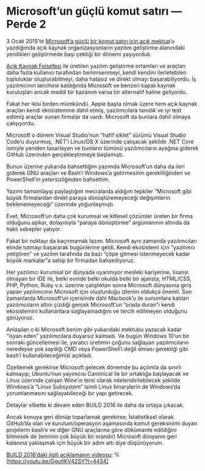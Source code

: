 # Microsoft’un güçlü komut satırı — Perde 2

3 Ocak 2015’te [Microsoft’a güçlü bir komut satırı için açık mektup](./microsofta-guclu-bir-komut-satiri-icin-acik-mektup.md)’u yazdığımda açık kaynak organizasyonların yazılım geliştirme alanındaki yenilikleri geliştirmede başı çektiği bir dönemi yaşıyorduk.

[Açık Kaynak Felsefesi](/acik-kaynak-felsefesi) ile üretilen yazılım geliştirme ortamları ve araçları daha fazla kullanıcı tarafından benimsenmeyi, kendi kendini ilerletebilen topluluklar oluşturabilmeyi, daha hatasız ve direkt olmayı başarabiliyordu. İş yazılımcının tercihine kaldığında Microsoft ve benzeri kapalı kaynak kuruluşları ancak maddi bir kazanım varsa bir alternatif haline geliyordu.

Fakat her ikisi birden mümkündü. Apple başta olmak üzere hem açık kaynak araçları kendi ekosistemine dahil etmiş, yazılımcılara tanıdık ve iyi test edilmiş araçlar sunan firmalar da vardı. Microsoft da bunlara dahil olmaya çalışıyordu.

Microsoft o dönem Visual Studio’nun “hafif siklet” sürümü Visual Studio Code’u duyurmuş, .NET’i Linux/OS X üzerinde çalışacak şekilde .NET Core ismiyle yeniden tasarlayan ve bunların tümünü yazılımcıların ayağına giderek GitHub üzerinden gerçekleştirmeye başlamıştı.

Bunun üzerine yukarıda bahsettiğim yazımda Microsoft’un daha da ileri giderek GNU araçları ve Bash’i Windows’a getirmesinin gerekliliğinden ve PowerShell’in yetersizliğinden bahsettim.

Yazımı tamamlayıp paylaştığım mecralarda aldığım tepkiler “Microsoft gibi büyük firmalardan direkt paraya dönüştüremeyeceği değişimlerin beklenemeyeceği” üzerinde yoğunlaşmıştı.

Evet, Microsoft’un daha çok kurumsal ve kitlesel çözümler üreten bir firma olduğunu aşikar, dolayısıyla “paraya dönüştürme” argümanının altında da haklı sebepler yatıyor.

Fakat bir noktayı da kaçırmamak lazım. Microsoft aynı zamanda yazılımcıları elinde tutmayı başararak bugünlerine geldi. Kendi ekosistemi için “yazılımcı yetiştiren” ve yazılım tarafında da bazı “çöpe gitmesi istenmeyecek kadar büyük markalar”a sahip bir firmadan bahsediyoruz.

Her yazılımcı kurumsal bir dünyada uyanmıyor mesleki kariyerine, lisansı olmayan bir IDE ile, belki evinde belki okulda belki bir ajansta, HTML/CSS, PHP, Python, Ruby v.s. üzerine çalıştıktan sonra Microsoft dünyasına giriş yapan yazılımcının Microsoft için oluşturduğu izlenim oldukça önemli. Son zamanlarda Microsoft’un içerisinde dahi Macbook’u ile sunumlara katılan yazılımcıların altını çizdiği gerçek Microsoft’un “orada duran”ı kendi ekosistemini kullananlara sağlayamadığını ve tercih edilmeyen olduğunu görüyoruz.

Anlaşılan o ki Microsoft benim gibi yukarıdaki mektubu yazacak kadar “isyan eden” yazılımcılara duyarsız kalmadı. Ve bugün Windows 10’un bir sonraki güncellemesi ile, yaratıcı üretimin çoğunu sağlayan yazılımcıların neredeyse yok saydığı CMD veya PowerShell’i değil olması gerektiği gibi bash’i kullanabileceğimizi açıkladı.

Özetlemek gerekirse Microsoft gelecek dönemde bu açılımla da sınırlı kalmayıp; Ubuntu’nun yayımcısı Canonical ile bir ortaklığa başlayacak ve Linux üzerinde çalışan Wine’ın tersi olarak nitelendirilebilecek şekilde Windows’a “Linux Subsystem” isimli Linux binarylerin de Windows’da yorumlanmasını sağlayabileceği bir yapı getirecek.

Detaylar elbette ki devam eden BUILD 2016 ile daha da ortaya çıkacak.

Ancak konuya geri dönüp toparlamak gerekirse; İstatistiksel olarak GitHub’da olan ve kurulum/operasyon aşamasında komut gereksinimi duyan projelerin bash’e ve diğer GNU araçlarına göre dökümante edildiğini bilmesek de (eminim çok büyük bir orandır) Microsoft dünyanın geri kalanına yaklaşmak için büyük bir adım attı diye düşünüyorum.


[BUILD 2016’daki ilgili açıklamanın videosu](https://youtu.be/GgutlKV42SY?t=4434):
%[https://youtu.be/GgutlKV42SY?t=4434]
